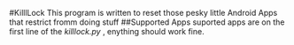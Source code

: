 #KilllLock
This program is written to reset those pesky little Android Apps that restrict fromm doing stuff
##Supported Apps
suported apps are on the first line of the *killlock.py* , enything should work fine.
